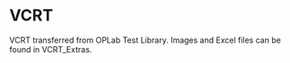 # VCRT
VCRT transferred from OPLab Test Library. Images and Excel files can be found in VCRT_Extras.
